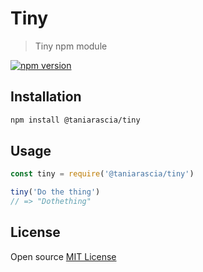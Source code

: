 # Tiny

> Tiny npm module

[![npm version](https://badge.fury.io/js/%40taniarascia%2Ftiny.svg)](https://badge.fury.io/js/%40taniarascia%2Ftiny)

## Installation

```bash
npm install @taniarascia/tiny
```

## Usage

```js
const tiny = require('@taniarascia/tiny')

tiny('Do the thing')
// => "Dothething"
```

## License

Open source [MIT License](LICENSE.md)